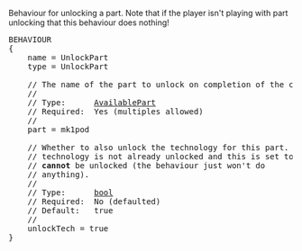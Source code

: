 Behaviour for unlocking a part.  Note that if the player isn't playing with part unlocking that this behaviour does nothing!

<pre>
BEHAVIOUR
{
    name = UnlockPart
    type = UnlockPart

    // The name of the part to unlock on completion of the contract.
    //
    // Type:      <a href="AvailablePart-Type">AvailablePart</a>
    // Required:  Yes (multiples allowed)
    //
    part = mk1pod

    // Whether to also unlock the technology for this part.  Note that if the
    // technology is not already unlocked and this is set to false, the part
    // <strong>cannot</strong> be unlocked (the behaviour just won't do
    // anything).
    //
    // Type:      <a href="Boolean-Type">bool</a>
    // Required:  No (defaulted)
    // Default:   true
    //
    unlockTech = true
}
</pre>
